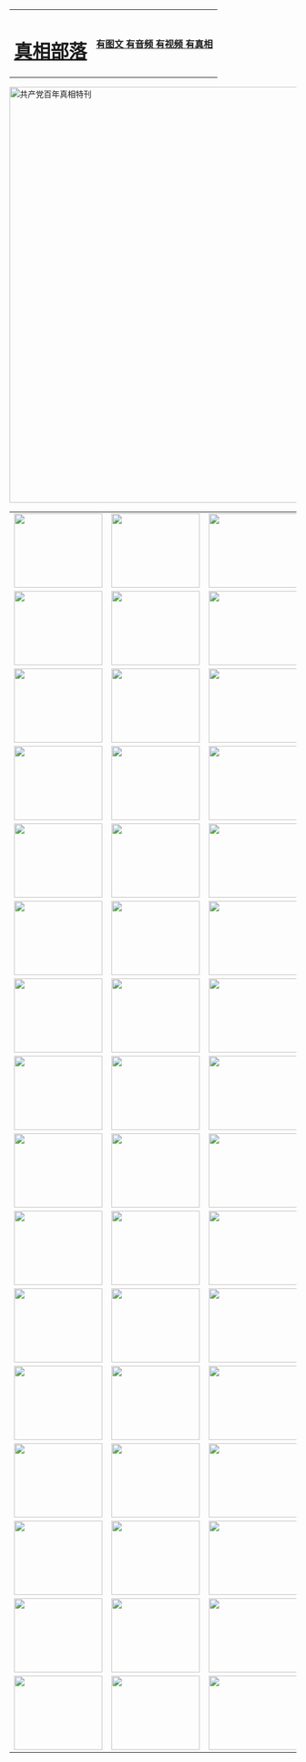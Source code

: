 <table>
<tr>

<td>
	<H1><a href="http://p36.garethmusic.com/zx/">真相部落</a></H1>
</td>
<td>
	<H4><a href="http://p36.garethmusic.com/zx/">有图文 有音频 有视频 有真相</a></H4>
</td>
</tr>
</table>

 <div ><a href="http://p36.garethmusic.com/zx/bngcd/"><img src="http://p36.garethmusic.com/zx/bngcd/gcdbnzx.jpg" width="730"  border="0" alt="共产党百年真相特刊"></a></div>

<table>
<tr>
	<td><a href="http://t59.akasahomes.com/xtr/107/"><img  src ="http://t59.akasahomes.com/pic/2017/02/107.jpg" width="155px" height="130px"></a></td>
	<td><a href="http://t59.akasahomes.com/xtr/829/"><img src ="http://t59.akasahomes.com/pic/2017/02/829.jpg" width="155px" height="130px"></a></td>
	<td><a href="http://t59.akasahomes.com/xtr/69/"><img  src ="http://t59.akasahomes.com/pic/2017/02/69.jpg" width="155px" height="130px"></a></td>
	<td><a href="http://t59.akasahomes.com/xtr/99/"><img  src ="http://t59.akasahomes.com/pic/2017/02/99.jpg" width="155px" height="130px"></a></td>
</tr>
<tr>
	<td><a href="http://t59.akasahomes.com/xtr/40/"><img  src ="http://t59.akasahomes.com/pic/2017/02/40.jpg" width="155px" height="130px"></a></td>
	<td><a href="http://t59.akasahomes.com/xtr/20/"><img  src ="http://t59.akasahomes.com/pic/2017/02/20.jpg" width="155px" height="130px"></a></td>
	<td><a href="http://t59.akasahomes.com/xtr/81/"><img  src ="http://t59.akasahomes.com/pic/2017/02/81.jpg" width="155px" height="130px"></a></td>
	<td><a href="http://t59.akasahomes.com/xtr/2/"><img  src ="http://t59.akasahomes.com/pic/2017/02/2.jpg" width="155px" height="130px"></a></td>
</tr>
<tr>
	<td><a href="http://t59.akasahomes.com/xtr/86/"><img  src ="http://t59.akasahomes.com/pic/2017/02/86.jpg" width="155px" height="130px"></a></td>
	<td><a href="http://t59.akasahomes.com/xtr/109/"><img  src ="http://t59.akasahomes.com/pic/2017/02/109.jpg" width="155px" height="130px"></a></td>
	<td><a href="http://t59.akasahomes.com/xtr/1378/"><img  src ="http://t59.akasahomes.com/pic/2017/02/1378.jpg" width="155px" height="130px"></a></td>
	<td><a href="http://t59.akasahomes.com/xtr/57/"><img  src ="http://t59.akasahomes.com/pic/2017/02/57.jpg" width="155px" height="130px"></a></td>
</tr>
<tr>
	<td><a href="http://t59.akasahomes.com/xtr/1219/"><img  src ="http://t59.akasahomes.com/pic/2017/02/1219.jpg" width="155px" height="130px"></a></td>
	<td><a href="http://t59.akasahomes.com/xtr/1220/"><img  src ="http://t59.akasahomes.com/pic/2017/02/1220.jpg" width="155px" height="130px"></a></td>
	<td><a href="http://t59.akasahomes.com/xtr/1221/"><img  src ="http://t59.akasahomes.com/pic/2017/02/1221.jpg" width="155px" height="130px"></a></td>
	<td><a href="http://t59.akasahomes.com/xtr/51/"><img  src ="http://t59.akasahomes.com/pic/2017/02/51.jpg" width="155px" height="130px"></a></td>
</tr>
<tr>
	<td><a href="http://t59.akasahomes.com/xtr/1055/"><img  src ="http://t59.akasahomes.com/pic/2017/02/1055.jpg" width="155px" height="130px"></a></td>
	<td><a href="http://t59.akasahomes.com/xtr/611/"><img  src ="http://t59.akasahomes.com/pic/2017/02/611.jpg" width="155px" height="130px"></a></td>
	<td><a href="http://t59.akasahomes.com/xtr/1121/"><img  src ="http://t59.akasahomes.com/pic/2017/02/1121.jpg" width="155px" height="130px"></a></td>
	<td><a href="http://t59.akasahomes.com/xtr/610/"><img  src ="http://t59.akasahomes.com/pic/2017/02/610.jpg" width="155px" height="130px"></a></td>
</tr>
<tr>
	<td><a href="http://t59.akasahomes.com/xtr/1128/"><img  src ="http://t59.akasahomes.com/pic/2017/02/1128.jpg" width="155px" height="130px"></a></td>
	<td><a href="http://t59.akasahomes.com/xtr/1395/"><img  src ="http://t59.akasahomes.com/pic/2017/02/1406.jpg" width="155px" height="130px"></a></td>
	<td><a href="http://t59.akasahomes.com/xtr/1407/"><img  src ="http://t59.akasahomes.com/pic/2017/02/1407.jpg" width="155px" height="130px"></a></td>
	<td><a href="http://t59.akasahomes.com/xtr/934/"><img  src ="http://t59.akasahomes.com/pic/2017/02/934.jpg" width="155px" height="130px"></a></td>
</tr>
<tr>
	<td><a href="http://t59.akasahomes.com/xtr/641/"><img  src ="http://t59.akasahomes.com/pic/2017/02/641.jpg" width="155px" height="130px"></a></td>
	<td><a href="http://t59.akasahomes.com/xtr/949/"><img  src ="http://t59.akasahomes.com/pic/2017/02/949.jpg" width="155px" height="130px"></a></td>
	<td><a href="http://t59.akasahomes.com/xtr/112/"><img  src ="http://t59.akasahomes.com/pic/2017/02/112.jpg" width="155px" height="130px"></a></td>
	<td><a href="http://t59.akasahomes.com/xtr/812/"><img  src ="http://t59.akasahomes.com/pic/2017/02/812.jpg" width="155px" height="130px"></a></td>
</tr>
<tr>
	<td><a href="http://t59.akasahomes.com/xtr/103/"><img  src ="http://t59.akasahomes.com/pic/2017/02/103.jpg" width="155px" height="130px"></a></td>
	<td><a href="http://t59.akasahomes.com/xtr/3/"><img  src ="http://t59.akasahomes.com/pic/2017/02/3.jpg" width="155px" height="130px"></a></td>
	<td><A href="http://t59.akasahomes.com/mp4/zx/2015/11/Lkmtt.mp4" target="_blank" title="莲开满天庭"><img  src="http://t59.akasahomes.com/pic/2015/11/Lkmtt3480_jssor.jpg"  width="155px" height="130px"></A></td>
	<td><A href="http://t59.akasahomes.com/mp4/zx/2015/11/2013513.mp4" target="_blank" title="飞旋的法轮"><img  src="http://t59.akasahomes.com/pic/2015/11/falun480_jssor.jpg"  width="155px" height="130px"></A></td>
</tr>
<tr>
	<td><A href="http://t59.akasahomes.com/mp4/zx/2015/11/NYParade.mp4" target="_blank" title="2004年4月10日法轮功纽约大游行"><img  src="http://t59.akasahomes.com/pic/2015/11/nyparade480_jssor.jpg"  width="155px" height="130px"></A></td>
	<td><A href="http://t59.akasahomes.com/mp4/news617/2015/05/WEB_s28093.mp4" target="_blank" title="2015年世界法轮大法日特别报导"><img  src="http://t59.akasahomes.com/pic/2015/11/p6752711a666997037_jssor.jpg"  width="155px" height="130px"></A></td>
	<td><A href="http://t59.akasahomes.com/mp4/news829/2015/11/30211_326650.mp4" target="_blank" title="沧州绑架案连审四天 民众抹泪称审好人"><img  src="http://t59.akasahomes.com/pic/2015/11/changzhou2480_jssor.jpg"  width="155px" height="130px"></A></td>
	<td><A href="http://t59.akasahomes.com/mp4/mhph/2015/10/changzhou.mp4" target="_blank" title="沧州真相--狮城血泪"><img  src="http://t59.akasahomes.com/pic/2015/11/changzhou480_jssor.jpg"  width="155px" height="130px"></A></td>
</tr>
<tr>
	<td><A href="http://t59.akasahomes.com/mp4/mhjd/mhjd_55.mp4" target="_blank" title="正义律师与无罪辩护"><img  src="http://t59.akasahomes.com/pic/2015/11/wzbh480_jssor.jpg"  width="155px" height="130px"></A></td>
	<td><A href="http://t59.akasahomes.com/mp4/zx/2015/11/layerkcs.mp4" target="_blank" title="中国的良心--高智晟律师"><img  src="http://t59.akasahomes.com/pic/2015/11/layerkcs2480_jssor.jpg"  width="155px" height="130px"></A></td>
	<td><A href="http://t59.akasahomes.com/mp4/mhph/2015/10/szxl.mp4" target="_blank" title="神州血泪--北京、大庆、广东、哈尔滨"><img  src="http://t59.akasahomes.com/pic/2015/11/szxl480_jssor.jpg"  width="155px" height="130px"></A></td>
	<td><A href="http://t59.akasahomes.com/mp4/zx/2015/11/TangShanFFXS.mp4" target="_blank" title="真相纪录片：凤凰新生"><img  src="http://t59.akasahomes.com/pic/2015/11/fhxs2480_jssor.jpg"  width="155px" height="130px"></A></td>
</tr>
<tr>
	<td><A href="http://t59.akasahomes.com/mp4/zx/2015/11/jidong.mp4" target="_blank" title="冀东监狱的罪恶"><img  src="http://t59.akasahomes.com/pic/2015/11/jidong480_jssor.jpg"  width="155px" height="130px"></A></td>
	<td><A href="http://t59.akasahomes.com/mp4/mhph/2015/10/tangshan.mp4" target="_blank" title="凤凰血泪"><img  src="http://t59.akasahomes.com/pic/2015/11/tangshan480_jssor.jpg"  width="155px" height="130px"></A>
					</div></td>
	<td>	<A href="http://t59.akasahomes.com/mp4/mhph/2015/10/zfxtzxl.mp4" target="_blank" title="政法系统罪行录--唐山篇"><img  src="http://t59.akasahomes.com/pic/2015/11/zfxtzxl480_jssor.jpg"  width="155px" height="130px"></A></td>
	<td><A href="http://t59.akasahomes.com/mp4/mhph/2015/10/QDBG.mp4" target="_blank" title="青岛悲歌"><img  src="http://t59.akasahomes.com/pic/2015/10/qdbg2480_jssor.jpg"  width="155px" height="130px"></A></td>
</tr>
<tr>
	<td><A href="http://t59.akasahomes.com/mp4/mhph/2015/10/huludao.mp4" target="_blank" title="葫芦岛永恒的见证"><img  src="http://t59.akasahomes.com/pic/2015/10/huludao480_jssor.jpg"  width="155px" height="130px"></A></td>
	<td><A href="http://t59.akasahomes.com/mp4/mhph/2015/10/qbzx.mp4" target="_blank" title="湖畔泉边听真相-济南泉城的传奇"><img  src="http://t59.akasahomes.com/pic/2015/10/hupan480_jssor.jpg"  width="155px" height="130px"></A></td>
	<td><A href="http://t59.akasahomes.com/mp4/mhph/2015/10/baoding_dvd_v2.mp4" target="_blank" title="燕赵悲歌"><img  src="http://t59.akasahomes.com/pic/2015/10/yzbg480_jssor.jpg"  width="155px" height="130px"></A></td>
	<td><A href="http://t59.akasahomes.com/mp4/zx/2015/11/meihuashi_complete_ED2.0.mp4" target="_blank" title="梅花诗完整版"><img  src="http://t59.akasahomes.com/pic/2015/11/mhs480_jssor.jpg"  width="155px" height="130px"></A></td>
</tr>
<tr>
	<td><A href="http://t59.akasahomes.com/mp4/zx/2015/11/fengbei512k.mp4" target="_blank" title="丰碑"><img  src="http://t59.akasahomes.com/pic/2015/11/fongbei480_jssor.jpg"  width="155px" height="130px"></A></td>
	<td><A href="http://t59.akasahomes.com/mp4/zx/2015/11/fytdxComplete.mp4" target="_blank" title="风雨天地行全集"><img  src="http://t59.akasahomes.com/pic/2015/11/fytdxWhite480_jssor.jpg"  width="155px" height="130px"></A></td>
	<td><A href="http://t59.akasahomes.com/mp4/zx/2015/11/JianZheng.mp4" target="_blank" title="见证"><img  src="http://t59.akasahomes.com/pic/2015/11/witness480_jssor.jpg"  width="155px" height="130px"></A></td>
	<td><A href="http://t59.akasahomes.com/mp4/mhph/2015/10/hcym.mp4" target="_blank" title="红朝阴谋"><img  src="http://t59.akasahomes.com/pic/2015/10/hcym480_jssor.jpg"  width="155px" height="130px"></A></td>
</tr>
<tr>
	<td><A href="http://t59.akasahomes.com/mp4/zx/2015/11/zfzxPalV3.mp4" target="_blank" title="是自焚还是骗局"><img  src="http://t59.akasahomes.com/pic/2015/11/zfzx4805_jssor.jpg"  width="155px" height="130px"></A></td>
	<td><A href="http://t59.akasahomes.com/mp4/zx/2015/11/lsdspMsyTd.mp4" target="_blank" title="历史的审判"><img  src="http://t59.akasahomes.com/pic/2015/11/lsdsp480_jssor.jpg"  width="155px" height="130px"></A></td>
	<td><A href="http://t59.akasahomes.com/mp4/news886/2015/11/concat886.mp4" target="_blank" title="一周全球控告江泽民"><img  src="http://t59.akasahomes.com/pic/2015/11/news886480_jssor.jpg"  width="155px" height="130px"></A></td>
	<td><A href="http://t59.akasahomes.com/mp4/news1378/2014/08/CQSD_s0_e4_v2_i0-CQSD_4-video.mp4" target="_blank" title="欧洲的抉择"><img  src="http://t59.akasahomes.com/pic/2015/11/p5143421a564166643-ss_jssor.jpg"  width="155px" height="130px"></A></td>
</tr>
<tr>
	<td><A href="http://t59.akasahomes.com/mp4/zx/2015/11/hk20150720parade.mp4" target="_blank" title="港法轮功反迫害大游行 大陆游客震撼"><img  src="http://t59.akasahomes.com/pic/2015/11/281098-ss_jssor.jpg"  width="155px" height="130px"></A></td>
	<td><A href="http://t59.akasahomes.com/mp4/zx/2015/11/20150720hkParade512k.mp4" target="_blank" title="香港法轮功720游行声援诉江潮"><img  src="http://t59.akasahomes.com/pic/2015/11/2015720parade480_jssor.jpg"  width="155px" height="130px"></A></td>
	<td><A href="http://t59.akasahomes.com/mp4/zx/2015/11/hktdc512.mp4" target="_blank" title="香港退党潮"><img  src="http://t59.akasahomes.com/pic/2015/11/hktdc480_jssor.jpg"  width="155px" height="130px"></A></td>
	<td><A href="http://t59.akasahomes.com/mp4/news413/2015/11/concat413.mp4" target="_blank" title="本月退党精选"><img  src="http://t59.akasahomes.com/pic/2015/11/tuidang480_jssor.jpg"  width="155px" height="130px"></A></td>
</tr>
<tr>
	<td><A href="http://t59.akasahomes.com/mp4/news823/2015/11/TSZG_British_1_QA_A_TSZG-61-1_XinHaoNianZuoZh_P617180.mp4" target="_blank" title="辛灏年：纪念《九评共产党》发表十周年演讲"><img  src="http://t59.akasahomes.com/pic/2015/11/xhn9p10480_jssor.jpg"  width="155px" height="130px"></A></td>
	<td><A href="http://t59.akasahomes.com/mp4/news57/2015/11/JPGCD8.mp4" target="_blank" title="【九评之八】评中国共产党的邪教本质"><img  src="http://t59.akasahomes.com/pic/2015/11/9pkcd8p480_jssor.jpg"  width="155px" height="130px"></A></td>
	<td><A href="http://t59.akasahomes.com/mp4/other/kao.Chih.Sheng_story.mp4"  target="_blank" title="超越恐惧:高智晟的故事"				style="font-size:20px;"><img src="http://t59.akasahomes.com/pic/2016/12/GZS201408070902.jpg"  width="155px" height="130px">
						</A></td>
	<td><A href="http://t59.akasahomes.com/mp4/zx/2016/11/oh10yearsInv.mp4"  target="_blank" title="纪录片《活摘 十年调查》完整版" style="font-size:20px;"><img src="http://t59.akasahomes.com/pic/2016/11/10yearsOHinv.jpg"  width="155px" height="130px">
						</A></td>
</tr>
</table>


